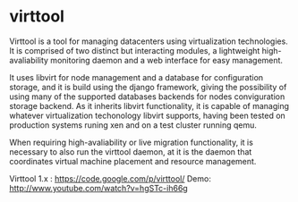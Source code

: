 virttool
========
Virttool is a tool for managing datacenters using virtualization technologies. It is comprised of two distinct but interacting modules, a lightweight high-avaliability monitoring daemon and a web interface for easy management.

It uses libvirt for node management and a database for configuration storage, and it is build using the django framework, giving the possibility of using many of the supported databases backends for nodes conviguration storage backend. As it inherits libvirt functionality, it is capable of managing whatever virtualization techonology libvirt supports, having been tested on production systems runing xen and on a test cluster running qemu.

When requiring high-avaliability or live migration functionality, it is necessary to also run the virttool daemon, at it is the daemon that coordinates virtual machine placement and resource management. 


Virttool 1.x : https://code.google.com/p/virttool/
Demo: 
http://www.youtube.com/watch?v=hgSTc-ih66g
